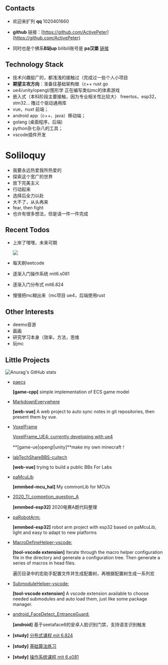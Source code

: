 ## Contacts

- 欢迎来扩列 **qq** 1020401660

- **github** 链接：[https://github.com/ActivePeter](https://github.com/ActivePeter)

- 同时也是个佛系**B站up**   bilibili账号是 **pa汉堡**  [链接][1]

## Technology Stack

- 技术兴趣挺广的，都浅浅的接触过（完成过一些个人小项目
- **期望主攻方向**：准备往基础架构做（c++ rust go
- ue4/unity/opengl/图形学 正在编写类似mc的体素游戏
- 嵌入式（本科阶段主要接触，因为专业相关性比较大） freertos，esp32，stm32... 撸过个驱动通用库
- vue，nuxt 前端；
- android app（c++、java）移动端；
- golang (桌面程序，后端)
- python杂七杂八的工具；
- vscode插件开发

# Soliloquy

- 我要永远热爱我所热爱的
- 探索这个宽广的世界
- 放下完美主义
- 行动起来  
- 选择后全力以赴
- 大不了，从头再来
- fear, then fight
- 也许有很多想法，但是请一件一件完成

## Recent Todos

- 上岸了嘿嘿，未来可期

  ![](https://hanbaoaaa.xyz/tuchuang/images/2021/07/28/QQ20210728222408.gif)

- 每天刷leetcode

- 逐渐入门操作系统 mit6.s081

- 逐渐入门分布式 mit6.824

- 慢慢把mc糊出来（mc项目 ue4，后端使用rust

## Other Interests

- deemo音游
- 画画
- 研究学习本身（效率，方法，思维
- 玩mc

[1]: https://space.bilibili.com/268164490



## Little Projects

![Anurag's GitHub stats](https://github-readme-stats.vercel.app/api?username=ActivePeter)

- [paecs](https://github.com/ActivePeter/paecs)

  **[game-cpp]** simple implementation of ECS game model 

- [MarkdownEverywhere](https://github.com/ActivePeter/MarkdownEverywhere)

  **[web-vue]** A web project to auto sync notes in git repositories, then present them by vue.

- [VoxelFrame](https://github.com/ActivePeter/VoxelFrame)

  [VoxelFrame_UE4: currently developing with ue4](https://github.com/ActivePeter/VoxelFrame_UE4)

  **[game-ue|opengl|unity]**make my own minecraft！

- [labTechShareBBS-cuitech](https://github.com/ActivePeter/labTechShareBBS-cuitech)

  **[web-vue]** trying to build a public BBs For Labs

- [paMcuLib](https://github.com/ActivePeter/paMcuLib)

  **[emmbed-mcu_hal]** My commonLib for MCUs 

- [2020_TI_competion_question_A](https://github.com/ActivePeter/2020_TI_competion_question_A)

  **[emmbed-esp32]** 2020电赛A题代码整理

- [paRobotArm:](https://github.com/ActivePeter/paRobotArm)

  **[emmbed-esp32]** robot arm project with esp32 based on paMcuLib, light and easy to adapt to new platforms 

- [MacroDefineHelper-vscode:](https://github.com/ActivePeter/MacroDefineHelper-vscode)

  **[tool-vscode extension]** Iterate through the macro helper configuration file in the directory and generate a configuration tree. Then generate a series of macros in head files.

  遍历目录中的宏助手配置文件并生成配置树，再根据配置树生成一系列宏 

- [SubmoduleHelper-vscode:](https://github.com/ActivePeter/SubmoduleHelper-vscode)

  **[tool-vscode extension]** A vscode extension available to choose needed submodules and auto load them, just like some package manager. 

- [android_FaceDetect_EntranceGuard:](https://github.com/ActivePeter/android_FaceDetect_EntranceGuard)

  **[android]** 基于seetaface6的安卓人脸识别门禁，支持语言识别触发 

- **[study]** [分布式课程 mit 6.824](https://github.com/ActivePeter/mit_6.824_learning)

- **[study]** [基础算法练习](https://github.com/ActivePeter/study_algorithms_with_cpp)

- **[study]** [操作系统课程 mit 6.s081](https://github.com/ActivePeter/learn_mit_s6.081)
